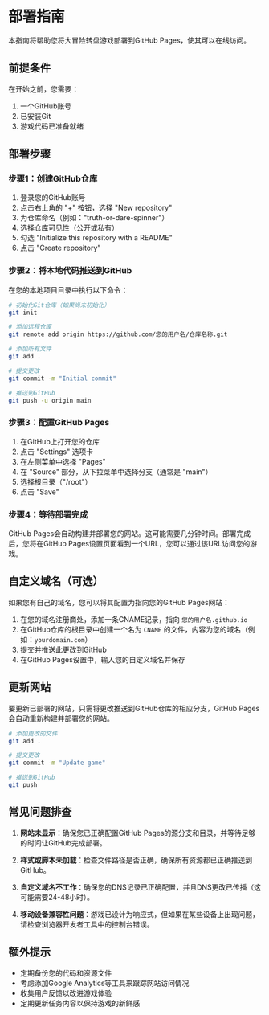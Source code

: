 # 部署指南

本指南将帮助您将大冒险转盘游戏部署到GitHub Pages，使其可以在线访问。

## 前提条件

在开始之前，您需要：

1. 一个GitHub账号
2. 已安装Git
3. 游戏代码已准备就绪

## 部署步骤

### 步骤1：创建GitHub仓库

1. 登录您的GitHub账号
2. 点击右上角的 "+" 按钮，选择 "New repository"
3. 为仓库命名（例如："truth-or-dare-spinner"）
4. 选择仓库可见性（公开或私有）
5. 勾选 "Initialize this repository with a README"
6. 点击 "Create repository"

### 步骤2：将本地代码推送到GitHub

在您的本地项目目录中执行以下命令：

```bash
# 初始化Git仓库（如果尚未初始化）
git init

# 添加远程仓库
git remote add origin https://github.com/您的用户名/仓库名称.git

# 添加所有文件
git add .

# 提交更改
git commit -m "Initial commit"

# 推送到GitHub
git push -u origin main
```

### 步骤3：配置GitHub Pages

1. 在GitHub上打开您的仓库
2. 点击 "Settings" 选项卡
3. 在左侧菜单中选择 "Pages"
4. 在 "Source" 部分，从下拉菜单中选择分支（通常是 "main"）
5. 选择根目录（"/root"）
6. 点击 "Save"

### 步骤4：等待部署完成

GitHub Pages会自动构建并部署您的网站。这可能需要几分钟时间。部署完成后，您将在GitHub Pages设置页面看到一个URL，您可以通过该URL访问您的游戏。

## 自定义域名（可选）

如果您有自己的域名，您可以将其配置为指向您的GitHub Pages网站：

1. 在您的域名注册商处，添加一条CNAME记录，指向 `您的用户名.github.io`
2. 在GitHub仓库的根目录中创建一个名为 `CNAME` 的文件，内容为您的域名（例如：`yourdomain.com`）
3. 提交并推送此更改到GitHub
4. 在GitHub Pages设置中，输入您的自定义域名并保存

## 更新网站

要更新已部署的网站，只需将更改推送到GitHub仓库的相应分支，GitHub Pages会自动重新构建并部署您的网站。

```bash
# 添加更改的文件
git add .

# 提交更改
git commit -m "Update game"

# 推送到GitHub
git push
```

## 常见问题排查

1. **网站未显示**：确保您已正确配置GitHub Pages的源分支和目录，并等待足够的时间让GitHub完成部署。

2. **样式或脚本未加载**：检查文件路径是否正确，确保所有资源都已正确推送到GitHub。

3. **自定义域名不工作**：确保您的DNS记录已正确配置，并且DNS更改已传播（这可能需要24-48小时）。

4. **移动设备兼容性问题**：游戏已设计为响应式，但如果在某些设备上出现问题，请检查浏览器开发者工具中的控制台错误。

## 额外提示

- 定期备份您的代码和资源文件
- 考虑添加Google Analytics等工具来跟踪网站访问情况
- 收集用户反馈以改进游戏体验
- 定期更新任务内容以保持游戏的新鲜感